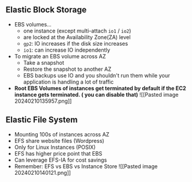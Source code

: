 ## Elastic Block Storage
- EBS volumes...
	- one instance (except multi-attach `io1` / `io2`)
	- are locked at the Availability Zone(ZA) level
	- `gp2`: IO increases if the disk size increases
	- `io1`: can increase IO independently
- To migrate an EBS volume across AZ
	- Take a snapshot
	- Restore the snapshot to another AZ
	- EBS backups use IO and you shouldn't run them while your application is handling a lot of traffic
- **Root EBS Volumes of instances get terminated by default if the EC2 instance gets terminated. ( you can disable that)**
![[Pasted image 20240210135957.png]]

## Elastic File System
- Mounting 100s of instances across AZ
- EFS share website files (Wordpress)
- Only for Linux Instances (POSIX)
- EFS has higher price point that EBS
- Can leverage EFS-IA for cost savings
- Remember: EFS vs EBS vs Instance Store
![[Pasted image 20240210140121.png]]
